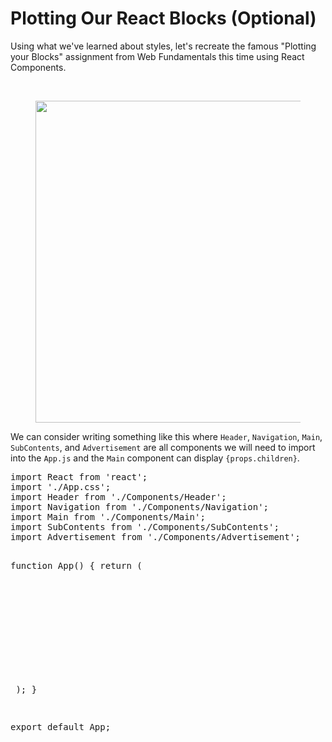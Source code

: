 <h1>Plotting Our React Blocks (Optional)</h1>
<p></p>
<p>Using what we've learned about styles, let's recreate the famous "Plotting your Blocks" assignment from Web Fundamentals this time using React Components.</p>
<p><br></p>
<figure><img src="https://s3.amazonaws.com/General_V88/boomyeah2015/codingdojo/curriculum/content/chapter/reactive-blocks-1.png" style="width: 895px; height: 515px;" width="895" height="515"></figure>
<p></p>
<p>We can consider writing something like this where <code>Header</code>, <code>Navigation</code>, <code>Main</code>, <code>SubContents</code>, and <code>Advertisement</code> are all components we will need to import into the <code>App.js</code>&nbsp;and the <code>Main</code> component can display <code>{props.children}</code>.</p>
<pre>
import React from 'react';
import './App.css';
import Header from './Components/Header';
import Navigation from './Components/Navigation';
import Main from './Components/Main';
import SubContents from './Components/SubContents';
import Advertisement from './Components/Advertisement';
 
                
function App() {
  return (
    <div className="app">
        <Header />
        <Navigation />
        <Main>
            <SubContents />
            <SubContents />
            <SubContents />
            <Advertisement />
        </Main>
    </div>
  );
}
                
export default App;
</pre>
